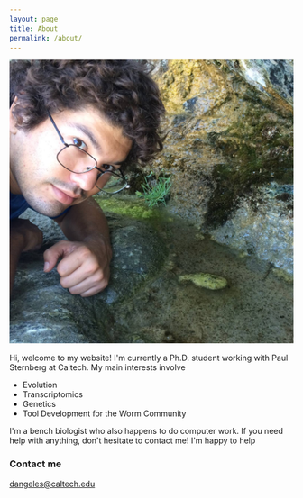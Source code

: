 ```yaml
---
layout: page
title: About
permalink: /about/
---
```

![photo of David Angeles-Albores](me.jpg)

Hi, welcome to my website! I'm currently a Ph.D. student working with Paul Sternberg at Caltech. My main interests involve
 * Evolution
 * Transcriptomics
 * Genetics
 * Tool Development for the Worm Community

I'm a bench biologist who also happens to do computer work. If you need help with anything, don't hesitate to contact me! I'm happy to help

### Contact me

[dangeles@caltech.edu](mailto:dangeles@caltech.edu)
